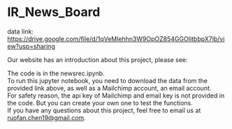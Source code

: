 # IR_News_Board  
  
data link: https://drive.google.com/file/d/1qVeMlehhn3W9OpOZ854GGOIitbbpX7jb/view?usp=sharing

Our website has an introduction about this project, please see:
  
The code is in the newsrec.ipynb.   
To run this jupyter notebook, you need to download the data from the provided link above, as well as a Mailchimp account, an email account.   
For safety reason, the api key of Mailchimp and email key is not provided in the code. But you can create your own one to test the functions.   
If you have any questions about this project, feel free to email us at ruofan.chen19@gmail.com.
